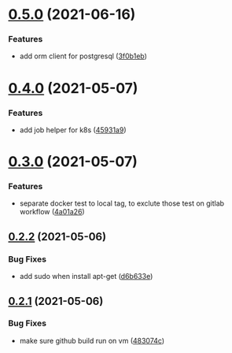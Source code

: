 # [0.5.0](https://github.com/gopaytech/go-commons/compare/v0.4.0...v0.5.0) (2021-06-16)


### Features

* add orm client for postgresql ([3f0b1eb](https://github.com/gopaytech/go-commons/commit/3f0b1ebff2010fd806f4f8301b36b62eea41a3be))

# [0.4.0](https://github.com/gopaytech/go-commons/compare/v0.3.0...v0.4.0) (2021-05-07)


### Features

* add job helper for k8s ([45931a9](https://github.com/gopaytech/go-commons/commit/45931a90fecea78db9a3e8562e6f70a11526dfcc))

# [0.3.0](https://github.com/gopaytech/go-commons/compare/v0.2.2...v0.3.0) (2021-05-07)


### Features

* separate docker test to local tag, to exclute those test on gitlab workflow ([4a01a26](https://github.com/gopaytech/go-commons/commit/4a01a261bb6354131f30bb87e24894966ce4eea5))

## [0.2.2](https://github.com/gopaytech/go-commons/compare/v0.2.1...v0.2.2) (2021-05-06)


### Bug Fixes

* add sudo when install apt-get ([d6b633e](https://github.com/gopaytech/go-commons/commit/d6b633e9a6b5acf8278e926ebc4e58eae0e54aee))

## [0.2.1](https://github.com/gopaytech/go-commons/compare/v0.2.0...v0.2.1) (2021-05-06)


### Bug Fixes

* make sure github build run on vm ([483074c](https://github.com/gopaytech/go-commons/commit/483074cf41cd55f1fa9325160d65cf915e77c3a1))
